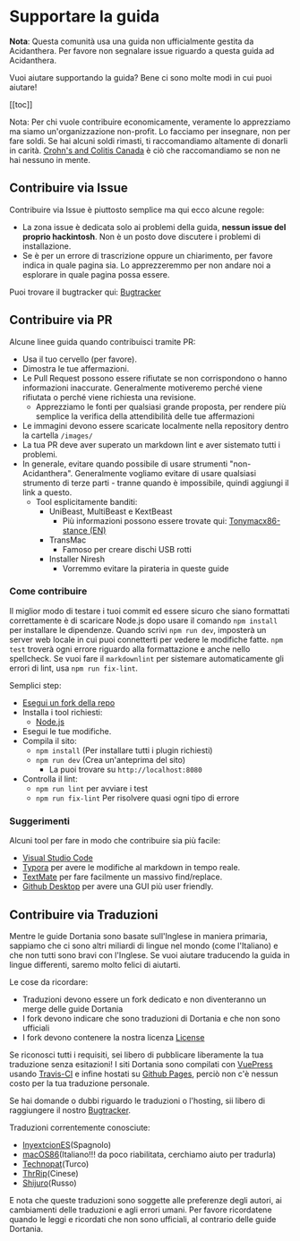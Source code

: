 # Supportare la guida

**Nota**: Questa comunità usa una guida non ufficialmente gestita da Acidanthera. Per favore non segnalare issue riguardo a questa guida ad Acidanthera.

Vuoi aiutare supportando la guida? Bene ci sono molte modi in cui puoi aiutare!

[[toc]]

Nota: Per chi vuole contribuire economicamente, veramente lo apprezziamo ma siamo un'organizzazione non-profit. Lo facciamo per insegnare, non per fare soldi. Se hai alcuni soldi rimasti, ti raccomandiamo altamente di donarli in carità. [Crohn's and Colitis Canada](https://crohnsandcolitis.donorportal.ca/Donation/DonationDetails.aspx?L=en-CA&G=159&F=1097&T=GENER) è ciò che raccomandiamo se non ne hai nessuno in mente.

## Contribuire via Issue

Contribuire via Issue è piuttosto semplice ma qui ecco alcune regole:

* La zona issue è dedicata solo ai problemi della guida, **nessun issue del proprio hackintosh**. Non è un posto dove discutere i problemi di installazione.
* Se è per un errore di trascrizione oppure un chiarimento, per favore indica in quale pagina sia. Lo apprezzeremmo per non andare noi a esplorare in quale pagina possa essere.

Puoi trovare il bugtracker qui: [Bugtracker](https://github.com/dortania/bugtracker)

## Contribuire via PR

Alcune linee guida quando contribuisci tramite PR:

* Usa il tuo cervello (per favore).
* Dimostra le tue affermazioni.
* Le Pull Request possono essere rifiutate se non corrispondono o hanno informazioni inaccurate. Generalmente motiveremo perché viene rifiutata o perché viene richiesta una revisione.
  * Apprezziamo le fonti per qualsiasi grande proposta, per rendere più semplice la verifica della attendibilità delle tue affermazioni
* Le immagini devono essere scaricate localmente nella repository dentro la cartella `/images/`
* La tua PR deve aver superato un markdown lint e aver sistemato tutti i problemi.
* In generale, evitare quando possibile di usare strumenti "non-Acidanthera". Generalmente vogliamo evitare di usare qualsiasi strumento di terze parti - tranne quando è impossibile, quindi aggiungi il link a questo.
  * Tool esplicitamente banditi:
    * UniBeast, MultiBeast e KextBeast
      * Più informazioni possono essere trovate qui: [Tonymacx86-stance (EN)](https://github.com/khronokernel/Tonymcx86-stance)
    * TransMac
      * Famoso per creare dischi USB rotti
    * Installer Niresh
      * Vorremmo evitare la pirateria in queste guide

### Come contribuire

Il miglior modo di testare i tuoi commit ed essere sicuro che siano formattati correttamente è di scaricare Node.js dopo usare il comando `npm install` per installare le dipendenze. Quando scrivi `npm run dev`, imposterà un server web locale in cui puoi connetterti per vedere le modifiche fatte. `npm test` troverà ogni errore riguardo alla formattazione e anche nello spellcheck. Se vuoi fare il `markdownlint` per sistemare automaticamente gli errori di lint, usa `npm run fix-lint`.

Semplici step:

* [Esegui un fork della repo](https://github.com/dortania/OpenCore-Install-Guide/fork/)
* Installa i tool richiesti:
  * [Node.js](https://nodejs.org/)
* Esegui le tue modifiche.
* Compila il sito:
  * `npm install` (Per installare tutti i plugin richiesti)
  * `npm run dev` (Crea un'anteprima del sito)
    * La puoi trovare su `http://localhost:8080`
* Controlla il lint:
  * `npm run lint` per avviare i test
  * `npm run fix-lint` Per risolvere quasi ogni tipo di errore

### Suggerimenti

Alcuni tool per fare in modo che contribuire sia più facile:

* [Visual Studio Code](https://code.visualstudio.com)
* [Typora](https://typora.io) per avere le modifiche al markdown in tempo reale.
* [TextMate](https://macromates.com) per fare facilmente un massivo find/replace.
* [Github Desktop](https://desktop.github.com) per avere una GUI più user friendly.

## Contribuire via Traduzioni

Mentre le guide Dortania sono basate sull'Inglese in maniera primaria, sappiamo che ci sono altri miliardi di lingue nel mondo (come l'Italiano) e che non tutti sono bravi con l'Inglese. Se vuoi aiutare traducendo la guida in lingue differenti, saremo molto felici di aiutarti.

Le cose da ricordare:

* Traduzioni devono essere un fork dedicato e non diventeranno un merge delle guide Dortania
* I fork devono indicare che sono traduzioni di Dortania e che non sono ufficiali
* I fork devono contenere la nostra licenza [License](LICENSE.md)

Se riconosci tutti i requisiti, sei libero di pubblicare liberamente la tua traduzione senza esitazioni! I siti Dortania sono compilati con [VuePress](https://vuepress.vuejs.org) usando [Travis-CI](https://travis-ci.org) e infine hostati su [Github Pages](https://pages.github.com), perciò non c'è nessun costo per la tua traduzione personale.

Se hai domande o dubbi riguardo le traduzioni o l'hosting, sii libero di raggiungere il nostro [Bugtracker](https://github.com/dortania/bugtracker).

Traduzioni correntemente conosciute:

* [InyextcionES](https://github.com/InyextcionES/OpenCore-Install-Guide)(Spagnolo)
* [macOS86](https://macos86.github.io/OpenCore-Install-Guide/)(Italiano!!! da poco riabilitata, cerchiamo aiuto per tradurla)
* [Technopat](https://www.technopat.net/sosyal/konu/opencore-ile-macos-kurulum-rehberi.963661/)(Turco)
* [ThrRip](https://github.com/ThrRip/OpenCore-Install-Guide)(Cinese)
* [Shijuro](https://github.com/shijuro/OpenCore-Install-Guide)(Russo)

E nota che queste traduzioni sono soggette alle preferenze degli autori, ai cambiamenti delle traduzioni e agli errori umani. Per favore ricordatene quando le leggi e ricordati che non sono ufficiali, al contrario delle guide Dortania.
